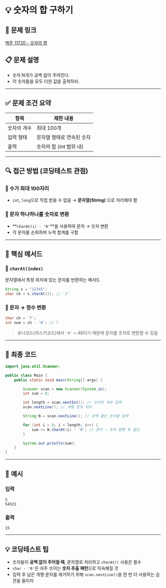 # 💡 숫자의 합 구하기

## 📌 문제 링크

[백준 11720 - 숫자의 합](https://www.acmicpc.net/problem/11720)

## 📋 문제 설명

* 숫자 N개가 공백 없이 주어진다.
* 이 숫자들을 모두 더한 값을 출력하라.

---

## ✅ 문제 조건 요약

| 항목     | 제한 내용            |
| ------ | ---------------- |
| 숫자의 개수 | 최대 100개          |
| 입력 형태  | 문자열 형태로 연속된 숫자   |
| 출력     | 숫자의 합 (int 범위 내) |

---

## 🔍 접근 방법 (코딩테스트 관점)

### 🔹 수가 최대 100자리

* `int`, `long`으로 직접 받을 수 없음 → **문자열(String)** 으로 처리해야 함

### 🔹 문자 하나하나를 숫자로 변환

* \*\*`charAt(i) - '0'`\*\*을 사용하여 문자 → 숫자 변환
* 각 문자를 순회하며 누적 합계를 구함

---

## 🧠 핵심 메서드

### 📌 `charAt(index)`

문자열에서 특정 위치에 있는 문자를 반환하는 메서드

```java
String s = "12345";
char ch = s.charAt(2); // '3'
```

### 📌 문자 → 정수 변환

```java
char ch = '7';
int num = ch - '0'; // 7
```

> 유니코드(아스키코드)에서 `'0'` = 48이기 때문에 문자를 숫자로 변환할 수 있음

---

## 🧾 최종 코드

```java
import java.util.Scanner;

public class Main {
    public static void main(String[] args) {

        Scanner scan = new Scanner(System.in);
        int sum = 0;

        int length = scan.nextInt(); // 숫자의 개수 입력
        scan.nextLine(); // 개행 문자 처리

        String N = scan.nextLine(); // 공백 없는 숫자들 입력

        for (int i = 0; i < length; i++) {
            sum += N.charAt(i) - '0'; // 문자 → 숫자 변환 후 합산
        }

        System.out.println(sum);
    }
}
```

---

## 🧩 예시

### 입력

```
5
54321
```

### 출력

```
15
```

---

## 💡 코딩테스트 팁

* 숫자들이 **공백 없이 주어질 때**, 문자열로 처리하고 `charAt()` 사용은 필수
* `char - '0'`은 자주 쓰이는 **숫자 추출 패턴**으로 익숙해질 것
* 입력 후 남은 개행 문자를 제거하기 위해 `scan.nextLine()`을 한 번 더 사용하는 습관을 들이자

